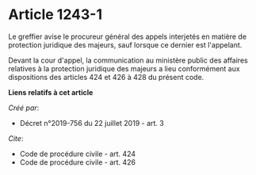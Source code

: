 # Article 1243-1

Le greffier avise le procureur général des appels interjetés en matière de protection juridique des majeurs, sauf lorsque ce
dernier est l'appelant. 

Devant la cour d'appel, la communication au ministère public des affaires relatives à la protection juridique des majeurs a
lieu conformément aux dispositions des articles 424 et 426 à 428 du présent code.

**Liens relatifs à cet article**

_Créé par_:

  - Décret n°2019-756 du 22 juillet 2019 - art. 3

_Cite_:

  - Code de procédure civile - art. 424
  - Code de procédure civile - art. 426
